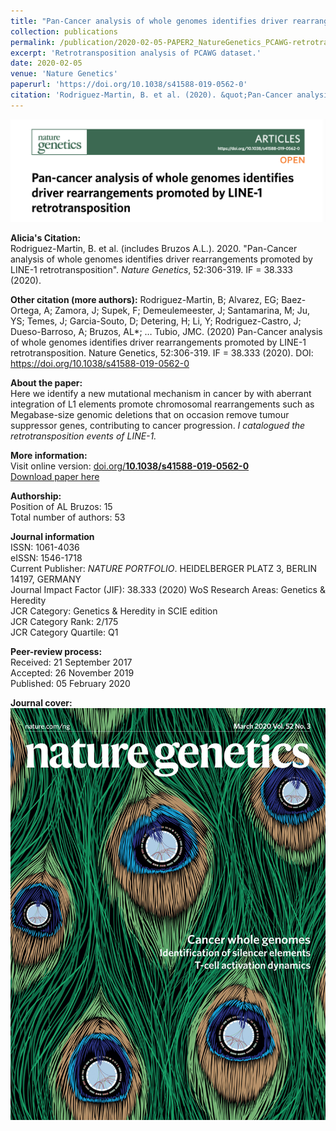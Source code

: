 ```yaml
---
title: "Pan-Cancer analysis of whole genomes identifies driver rearrangements promoted by LINE-1 retrotransposition"
collection: publications
permalink: /publication/2020-02-05-PAPER2_NatureGenetics_PCAWG-retrotransposition
excerpt: 'Retrotransposition analysis of PCAWG dataset.'
date: 2020-02-05
venue: 'Nature Genetics'
paperurl: 'https://doi.org/10.1038/s41588-019-0562-0'
citation: 'Rodriguez-Martin, B. et al. (2020). &quot;Pan-Cancer analysis of whole genomes identifies driver rearrangements promoted by LINE-1 retrotransposition.&quot; <i>Nature Genetics</i>. 52:306-319.'
---
```


<img src='/files/papers/2020-02-05-PAPER2_NatureGenetics-screenshot.png' /> 

**Alicia's Citation:**  
Rodriguez-Martin, B. et al. (includes Bruzos A.L.). 2020. "Pan-Cancer analysis of whole genomes identifies driver rearrangements promoted by LINE-1 retrotransposition". <i>Nature Genetics</i>, 52:306-319. IF = 38.333 (2020).

**Other citation (more authors):** 
Rodriguez-Martin, B; Alvarez, EG; Baez-Ortega, A; Zamora, J; Supek, F; Demeulemeester, J; Santamarina, M; Ju, YS; Temes, J; Garcia-Souto, D; Detering, H; Li, Y; Rodriguez-Castro, J; Dueso-Barroso, A; Bruzos, AL*; … Tubio, JMC. (2020) Pan-Cancer analysis of whole genomes identifies driver rearrangements promoted by LINE-1 retrotransposition. Nature Genetics, 52:306-319. IF = 38.333 (2020). DOI: https://doi.org/10.1038/s41588-019-0562-0

**About the paper:**  
Here we identify a new mutational mechanism in cancer by with aberrant integration of L1 elements promote chromosomal rearrangements such as Megabase-size genomic deletions that on occasion remove tumour suppressor genes, contributing to cancer progression. *I catalogued the retrotransposition events of LINE-1.*  

**More information:**  
Visit online version: [doi.org/**10.1038/s41588-019-0562-0**](https://doi.org/10.1038/s41588-019-0562-0)  
[Download paper here](https://ALBruzos.github.io/files/papers/2020-02-05-PAPER_NatureGenetics_PCAWG-retrotransposition.pdf)

**Authorship:**  
Position of AL Bruzos: 15  
Total number of authors: 53  

**Journal information**  
ISSN: 1061-4036  
eISSN: 1546-1718  
Current Publisher: *NATURE PORTFOLIO*. HEIDELBERGER PLATZ 3, BERLIN 14197, GERMANY  
Journal Impact Factor (JIF): 38.333 (2020) 
WoS Research Areas: Genetics & Heredity  
JCR Category: Genetics & Heredity in SCIE edition  
JCR Category Rank: 2/175  
JCR Category Quartile: Q1  

**Peer-review process:**  
Received: 21 September 2017  
Accepted: 26 November 2019  
Published: 05 February 2020   

**Journal cover:**  
<img src='/files/papers/2020-02-05-PAPER2_NatureGeneticsCover.jpg' width="526" height="659" />  


